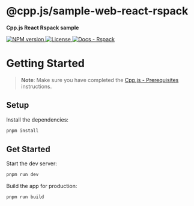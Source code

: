 # @cpp.js/sample-web-react-rspack
**Cpp.js React Rspack sample**  

<a href="https://www.npmjs.com/package/@cpp.js/sample-web-react-rspack">
    <img alt="NPM version" src="https://img.shields.io/npm/v/@cpp.js/sample-web-react-rspack?style=for-the-badge" />
</a>
<a href="https://github.com/bugra9/cpp.js/blob/main/LICENSE">
    <img alt="License" src="https://img.shields.io/github/license/bugra9/cpp.js?style=for-the-badge" />
</a>
<a href="https://cpp.js.org/docs/guide/integrate-into-existing-project/rspack">
    <img alt="Docs - Rspack" src="https://img.shields.io/badge/Docs_-_Rspack-20B2AA?style=for-the-badge" />
</a>

# Getting Started

>**Note**: Make sure you have completed the [Cpp.js - Prerequisites](https://cpp.js.org/docs/guide/getting-started/prerequisites) instructions.

## Setup

Install the dependencies:

```bash
pnpm install
```

## Get Started

Start the dev server:

```bash
pnpm run dev
```

Build the app for production:

```bash
pnpm run build
```
